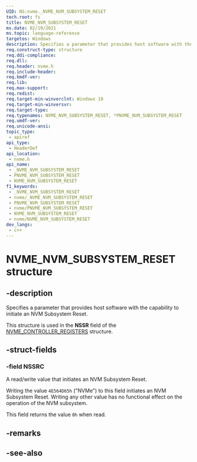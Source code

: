 ```yaml
---
UID: NS:nvme._NVME_NVM_SUBSYSTEM_RESET
tech.root: fs 
title: NVME_NVM_SUBSYSTEM_RESET
ms.date: 02/19/2021 
ms.topic: language-reference
targetos: Windows
description: Specifies a parameter that provides host software with the capability to initiate an NVM Subsystem Reset.
req.construct-type: structure
req.ddi-compliance: 
req.dll: 
req.header: nvme.h
req.include-header: 
req.kmdf-ver: 
req.lib: 
req.max-support: 
req.redist: 
req.target-min-winverclnt: Windows 10 
req.target-min-winversvr: 
req.target-type: 
req.typenames: NVME_NVM_SUBSYSTEM_RESET, *PNVME_NVM_SUBSYSTEM_RESET
req.umdf-ver: 
req.unicode-ansi: 
topic_type:
 - apiref
api_type:
 - HeaderDef
api_location:
 - nvme.h
api_name:
 - _NVME_NVM_SUBSYSTEM_RESET
 - PNVME_NVM_SUBSYSTEM_RESET
 - NVME_NVM_SUBSYSTEM_RESET
f1_keywords:
 - _NVME_NVM_SUBSYSTEM_RESET
 - nvme/_NVME_NVM_SUBSYSTEM_RESET
 - PNVME_NVM_SUBSYSTEM_RESET
 - nvme/PNVME_NVM_SUBSYSTEM_RESET
 - NVME_NVM_SUBSYSTEM_RESET
 - nvme/NVME_NVM_SUBSYSTEM_RESET
dev_langs:
 - c++
---
```


# NVME_NVM_SUBSYSTEM_RESET structure

## -description

Specifies a parameter that provides host software with the capability to initiate an NVM Subsystem Reset.

This structure is used in the **NSSR** field of the [NVME_CONTROLLER_REGISTERS](ns-nvme-nvme_controller_registers.md) structure.

## -struct-fields

### -field NSSRC

A read/write value that initiates an NVM Subsystem Reset.

Writing the value `4E564D65h` ("NVMe") to this field initiates an NVM Subsystem Reset. Writing any other value has no functional effect on the operation of the NVM subsystem.

This field returns the value `0h` when read.

## -remarks

## -see-also

